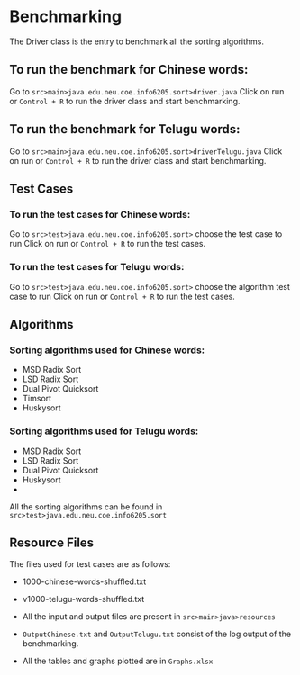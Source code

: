 # Benchmarking
The Driver class is the entry to benchmark all the sorting algorithms.

## To run the benchmark for Chinese words:
Go to `src>main>java.edu.neu.coe.info6205.sort>driver.java`
Click on run or `Control + R` to run the driver class and start benchmarking.

## To run the benchmark for Telugu words:
Go to `src>main>java.edu.neu.coe.info6205.sort>driverTelugu.java`
Click on run or `Control + R` to run the driver class and start benchmarking.

## Test Cases
### To run the test cases for Chinese words:
Go to `src>test>java.edu.neu.coe.info6205.sort>` choose the test case to run
Click on run or `Control + R` to run the test cases.

### To run the test cases for Telugu words:
Go to `src>test>java.edu.neu.coe.info6205.sort>` choose the algorithm test case to run
Click on run or `Control + R` to run the test cases.

## Algorithms

### Sorting algorithms used for Chinese words:

- MSD Radix Sort
- LSD Radix Sort
- Dual Pivot Quicksort
- Timsort
- Huskysort

### Sorting algorithms used for Telugu words:

- MSD Radix Sort
- LSD Radix Sort
- Dual Pivot Quicksort
- Huskysort
- 
All the sorting algorithms can be found in `src>test>java.edu.neu.coe.info6205.sort`

## Resource Files

The files used for test cases are as follows:

- 1000-chinese-words-shuffled.txt
- v1000-telugu-words-shuffled.txt

- All the input and output files are present in `src>main>java>resources`

- `OutputChinese.txt` and `OutputTelugu.txt` consist of the log output of the benchmarking.

- All the tables and graphs plotted are in `Graphs.xlsx`
